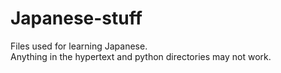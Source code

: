 # Japanese-stuff

Files used for learning Japanese.  
Anything in the hypertext and python directories may not work.